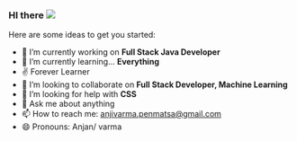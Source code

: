 ### HI there ![](https://github.com/sciencepal/sciencepal/blob/master/assets/Hi.gif)


Here are some ideas to get you started:

- 🔭 I’m currently working on **Full Stack Java Developer**
- 🌱 I’m currently learning... **Everything**
- ✌  Forever Learner
- 👯 I’m looking to collaborate on **Full Stack Developer, Machine Learning**
- 🤔 I’m looking for help with **CSS**
- 💬 Ask me about anything
- 📫 How to reach me: anjivarma.penmatsa@gmail.com
- 😄 Pronouns: Anjan/ varma


